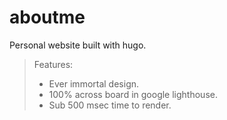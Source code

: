 # aboutme
Personal website built with hugo.

> Features:
> - Ever immortal design.
> - 100% across board in google lighthouse.
> - Sub 500 msec time to render.

